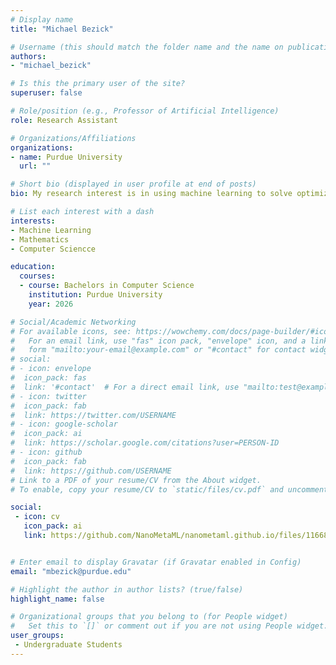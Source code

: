 ```yaml
---
# Display name
title: "Michael Bezick"

# Username (this should match the folder name and the name on publications)
authors:
- "michael_bezick"

# Is this the primary user of the site?
superuser: false

# Role/position (e.g., Professor of Artificial Intelligence)
role: Research Assistant

# Organizations/Affiliations
organizations:
- name: Purdue University
  url: ""

# Short bio (displayed in user profile at end of posts)
bio: My research interest is in using machine learning to solve optimization problems.

# List each interest with a dash
interests:
- Machine Learning
- Mathematics
- Computer Sciencce

education:
  courses:
  - course: Bachelors in Computer Science
    institution: Purdue University
    year: 2026

# Social/Academic Networking
# For available icons, see: https://wowchemy.com/docs/page-builder/#icons
#   For an email link, use "fas" icon pack, "envelope" icon, and a link in the
#   form "mailto:your-email@example.com" or "#contact" for contact widget.
# social:
# - icon: envelope
#  icon_pack: fas
#  link: '#contact'  # For a direct email link, use "mailto:test@example.org".
# - icon: twitter
#  icon_pack: fab
#  link: https://twitter.com/USERNAME
# - icon: google-scholar
#  icon_pack: ai
#  link: https://scholar.google.com/citations?user=PERSON-ID
# - icon: github
#  icon_pack: fab
#  link: https://github.com/USERNAME
# Link to a PDF of your resume/CV from the About widget.
# To enable, copy your resume/CV to `static/files/cv.pdf` and uncomment the lines below.

social:
 - icon: cv
   icon_pack: ai
   link: https://github.com/NanoMetaML/nanometaml.github.io/files/11668006/Michael.Bezick.Resume.-.General.pdf


# Enter email to display Gravatar (if Gravatar enabled in Config)
email: "mbezick@purdue.edu"

# Highlight the author in author lists? (true/false)
highlight_name: false

# Organizational groups that you belong to (for People widget)
#   Set this to `[]` or comment out if you are not using People widget.
user_groups:
 - Undergraduate Students
---
```


